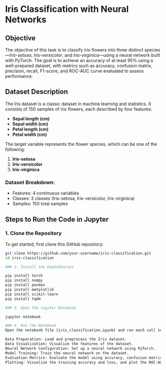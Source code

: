 # Iris Classification with Neural Networks

## Objective
The objective of this task is to classify iris flowers into three distinct species—*Iris-setosa*, *Iris-versicolor*, and *Iris-virginica*—using a neural network built with PyTorch. The goal is to achieve an accuracy of at least 95% using a well-prepared dataset, with metrics such as accuracy, confusion matrix, precision, recall, F1-score, and ROC-AUC curve evaluated to assess performance.

## Dataset Description
The Iris dataset is a classic dataset in machine learning and statistics. It consists of 150 samples of iris flowers, each described by four features:

- **Sepal length (cm)**
- **Sepal width (cm)**
- **Petal length (cm)**
- **Petal width (cm)**

The target variable represents the flower species, which can be one of the following:

1. **Iris-setosa**
2. **Iris-versicolor**
3. **Iris-virginica**

### Dataset Breakdown:
- Features: 4 continuous variables
- Classes: 3 classes (Iris-setosa, Iris-versicolor, Iris-virginica)
- Samples: 150 total samples

## Steps to Run the Code in Jupyter

### 1. Clone the Repository
To get started, first clone this GitHub repository:

```bash
git clone https://github.com/your-username/iris-classification.git
cd iris-classification

### 2. Install the Dependencies

pip install torch
pip install numpy
pip install pandas
pip install matplotlib
pip install scikit-learn
pip install tqdm

### 3. Open the Jupyter Notebook

jupyter notebook

### 4. Run the Notebook
Open the notebook file (iris_classification.ipynb) and run each cell sequentially. The code is organized into sections:

Data Preparation: Load and preprocess the Iris dataset.
Data Visualization: Visualize the features of the dataset.
Neural Network Configuration: Set up a neural network using PyTorch.
Model Training: Train the neural network on the dataset.
Evaluation Metrics: Evaluate the model using accuracy, confusion matrix, precision, recall, F1-score, and ROC-AUC curve.
Plotting: Visualize the training accuracy and loss, and plot the ROC-AUC curves for each class.

